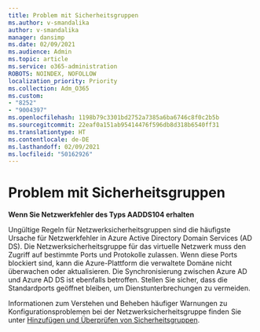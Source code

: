 ```yaml
---
title: Problem mit Sicherheitsgruppen
ms.author: v-smandalika
author: v-smandalika
manager: dansimp
ms.date: 02/09/2021
ms.audience: Admin
ms.topic: article
ms.service: o365-administration
ROBOTS: NOINDEX, NOFOLLOW
localization_priority: Priority
ms.collection: Adm_O365
ms.custom:
- "8252"
- "9004397"
ms.openlocfilehash: 1198b79c3301bd2752a7385a6ba6746c8f0c2b5b
ms.sourcegitcommit: 22eaf0a151ab95414476f596db8d318b6540ff31
ms.translationtype: HT
ms.contentlocale: de-DE
ms.lasthandoff: 02/09/2021
ms.locfileid: "50162926"
---
```

# <a name="issue-with-security-groups"></a>Problem mit Sicherheitsgruppen

**Wenn Sie Netzwerkfehler des Typs AADDS104 erhalten**

Ungültige Regeln für Netzwerksicherheitsgruppen sind die häufigste Ursache für Netzwerkfehler in Azure Active Directory Domain Services (AD DS). Die Netzwerksicherheitsgruppe für das virtuelle Netzwerk muss den Zugriff auf bestimmte Ports und Protokolle zulassen. Wenn diese Ports blockiert sind, kann die Azure-Plattform die verwaltete Domäne nicht überwachen oder aktualisieren. Die Synchronisierung zwischen Azure AD und Azure AD DS ist ebenfalls betroffen. Stellen Sie sicher, dass die Standardports geöffnet bleiben, um Dienstunterbrechungen zu vermeiden.

Informationen zum Verstehen und Beheben häufiger Warnungen zu Konfigurationsproblemen bei der Netzwerksicherheitsgruppe finden Sie unter [Hinzufügen und Überprüfen von Sicherheitsgruppen](https://docs.microsoft.com/azure/active-directory-domain-services/alert-nsg#verify-and-edit-existing-security-rules).
